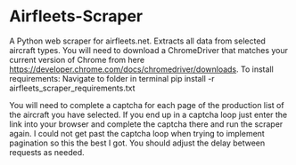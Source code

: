 # Airfleets-Scraper
A Python web scraper for airfleets.net. Extracts all data from selected aircraft types. You will need to download a ChromeDriver that matches your current version of Chrome from here https://developer.chrome.com/docs/chromedriver/downloads.
To install requirements:
Navigate to folder in terminal
pip install -r airfleets_scraper_requirements.txt

You will need to complete a captcha for each page of the production list of the aircraft you have selected. If you end up in a captcha loop just enter the link into your browser and complete the captcha there and run the scraper again. I could not get past the captcha loop when trying to implement pagination so this the best I got. You should adjust the delay between requests as needed.
